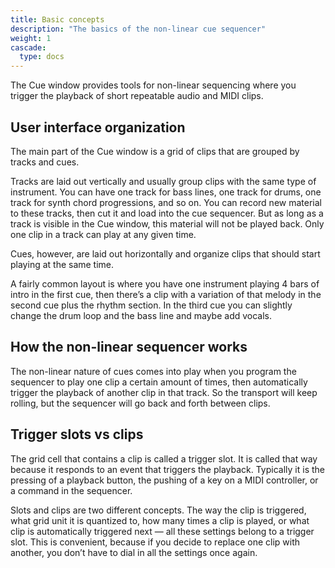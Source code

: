 ```yaml
---
title: Basic concepts
description: "The basics of the non-linear cue sequencer"
weight: 1
cascade:
  type: docs
---
```


The Cue window provides tools for non-linear sequencing where you trigger the playback of short repeatable audio and MIDI clips.

## User interface organization

The main part of the Cue window is a grid of clips that are grouped by tracks and cues.

Tracks are laid out vertically and usually group clips with the same type of instrument. You can have one track for bass lines, one track for drums, one track for synth chord progressions, and so on. You can record new material to these tracks, then cut it and load into the cue sequencer. But as long as a track is visible in the Cue window, this material will not be played back. Only one clip in a track can play at any given time.

Cues, however, are laid out horizontally and organize clips that should start playing at the same time.

A fairly common layout is where you have one instrument playing 4 bars of intro in the first cue, then there’s a clip with a variation of that melody in the second cue plus the rhythm section. In the third cue you can slightly change the drum loop and the bass line and maybe add vocals.

## How the non-linear sequencer works

The non-linear nature of cues comes into play when you program the sequencer to play one clip a certain amount of times, then automatically trigger the playback of another clip in that track. So the transport will keep rolling, but the sequencer will go back and forth between clips.

## Trigger slots vs clips

The grid cell that contains a clip is called a trigger slot. It is called that way because it responds to an event that triggers the playback. Typically it is the pressing of a playback button, the pushing of a key on a MIDI controller, or a command in the sequencer.

Slots and clips are two different concepts. The way the clip is triggered, what grid unit it is quantized to, how many times a clip is played, or what clip is automatically triggered next — all these settings belong to a trigger slot. This is convenient, because if you decide to replace one clip with another, you don’t have to dial in all the settings once again.
